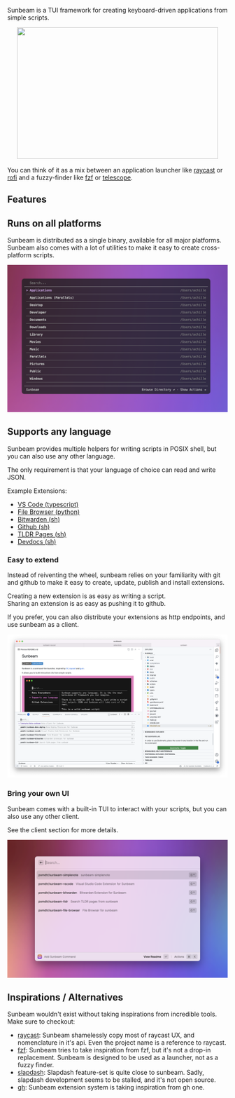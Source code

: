 Sunbeam is a TUI framework for creating keyboard-driven applications from simple scripts.

<p align="center">
  <a href="https://asciinema.org/a/614506">
        <img width="460" height="300" src="https://asciinema.org/a/614506.svg">
  </a>
</p>

You can think of it as a mix between an application launcher like [raycast](https://raycast.com) or [rofi](https://github.com/davatorium/rofi) and a fuzzy-finder like [fzf](https://github.com/junegunn/fzf) or [telescope](https://github.com/nvim-telescope/telescope.nvim).


## Features

## Runs on all platforms

Sunbeam is distributed as a single binary, available for all major platforms. Sunbeam also comes with a lot of utilities to make it easy to create cross-platform scripts.

![sunbeam running in alacritty](./static/alacritty.png)

## Supports any language

Sunbeam provides multiple helpers for writing scripts in POSIX shell, but you can also use any other language.

The only requirement is that your language of choice can read and write JSON.

Example Extensions:

- [VS Code (typescript)](https://github.com/pomdtr/sunbeam-vscode)
- [File Browser (python)](https://github.com/pomdtr/sunbeam-files)
- [Bitwarden (sh)](https://github.com/pomdtr/sunbeam-bitwarden)
- [Github (sh)](https://github.com/pomdtr/sunbeam-github)
- [TLDR Pages (sh)](https://github.com/pomdtr/sunbeam-tldr)
- [Devdocs (sh)](https://github.com/pomdtr/sunbeam-devdocs)

### Easy to extend

Instead of reiventing the wheel, sunbeam relies on your familiarity with git and github to make it easy to create, update, publish and install extensions.

Creating a new extension is as easy as writing a script.\
Sharing an extension is as easy as pushing it to github.

If you prefer, you can also distribute your extensions as http endpoints, and use sunbeam as a client.

![sunbeam running in vscode](./static/vscode.png)

### Bring your own UI

Sunbeam comes with a built-in TUI to interact with your scripts, but you can also use any other client.

See the client section for more details.

![raycast integration](./static/raycast.png)

## Inspirations / Alternatives

Sunbeam wouldn't exist without taking inspirations from incredible tools. Make sure to checkout:

- [raycast](https://raycast.com): Sunbeam shamelessly copy most of raycast UX, and nomenclature in it's api. Even the project name is a reference to raycast.
- [fzf](https://github.com/junegunn/fzf): Sunbeam tries to take inspiration from fzf, but it's not a drop-in replacement. Sunbeam is designed to be used as a launcher, not as a fuzzy finder.
- [slapdash](https://slapdash.com): Slapdash feature-set is quite close to sunbeam. Sadly, slapdash development seems to be stalled, and it's not open source.
- [gh](https://cli.github.com): Sunbeam extension system is taking inspiration from gh one.
